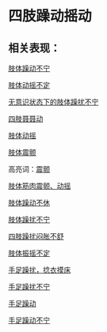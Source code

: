 # 四肢躁动摇动

## 相关表现：

[肢体躁动不宁](https://zuoye.gmzyh.com/search?key=肢体躁动不宁)
[肢体动摇不定](https://zuoye.gmzyh.com/search?key=肢体动摇不定)
[无意识状态下的肢体躁扰不宁](https://zuoye.gmzyh.com/search?key=无意识状态下的肢体躁扰不宁)
[四肢聂聂动](https://zuoye.gmzyh.com/search?key=四肢聂聂动)
[肢体动摇](https://zuoye.gmzyh.com/search?key=肢体动摇)
[肢体震颤](https://zuoye.gmzyh.com/search?key=肢体震颤)
高亮词：[震颤](https://zuoye.gmzyh.com/search?key=震颤)  
[肢体筋肉震颤、动摇](https://zuoye.gmzyh.com/search?key=肢体筋肉震颤、动摇)
[肢体躁动不休](https://zuoye.gmzyh.com/search?key=肢体躁动不休)
[肢体躁扰不宁](https://zuoye.gmzyh.com/search?key=肢体躁扰不宁)
[四肢躁扰闷胀不舒](https://zuoye.gmzyh.com/search?key=四肢躁扰闷胀不舒)
[肢体振摇不定](https://zuoye.gmzyh.com/search?key=肢体振摇不定)
[手足躁扰，捻衣摸床](https://zuoye.gmzyh.com/search?key=手足躁扰，捻衣摸床)
[手足躁扰不宁](https://zuoye.gmzyh.com/search?key=手足躁扰不宁)
[手足躁动](https://zuoye.gmzyh.com/search?key=手足躁动)
[手足躁动不宁](https://zuoye.gmzyh.com/search?key=手足躁动不宁)